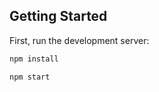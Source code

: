 ## Getting Started

First, run the development server:

```bash
npm install
```

```bash
npm start
```
